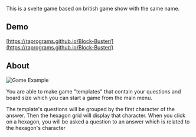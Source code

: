 This is a svelte game based on british game show with the same name.

## Demo
[https://raprograms.github.io/Block-Buster/](https://raprograms.github.io/Block-Buster/)


## About
![Game Example](https://github.com/Dog2657/Block-Buster/assets/56273305/1a2c6614-221d-462d-9ef6-54a9a3b8a41c)

You are able to make game "templates" that contain your questions and board size which you can start a game from the main menu.

The template's questions will be grouped by the first character of the answer. Then the hexagon grid will display that character. When you click on a hexagon, you will be asked a question to an answer which is related to the hexagon's character
